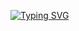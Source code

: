 [![Typing SVG](https://readme-typing-svg.demolab.com?font=Mochiy+Pop+One&size=21&duration=3000&pause=500&color=000000&width=435&lines=%F0%9F%91%8B+%E7%A7%81%E3%81%AEgithub%E3%81%B8%E3%82%88%E3%81%86%E3%81%93%E3%81%9D;+%E7%A7%81%E3%81%AF%E9%9F%93%E5%9B%BD%E3%81%AE%E5%A4%A7%E5%AD%A6%E7%94%9F%E3%81%A7%E3%81%99%F0%9F%A7%90;%E3%83%95%E3%83%AD%E3%83%B3%E3%83%88%E3%82%A8%E3%83%B3%E3%83%89%E9%96%8B%E7%99%BA%E8%80%85%E3%82%92%E7%9B%AE%E6%8C%87%E3%81%97%E3%81%A6%E3%81%8A%E3%82%8A%E3%81%BE%E3%81%99%F0%9F%9A%80+)](https://git.io/typing-svg)
